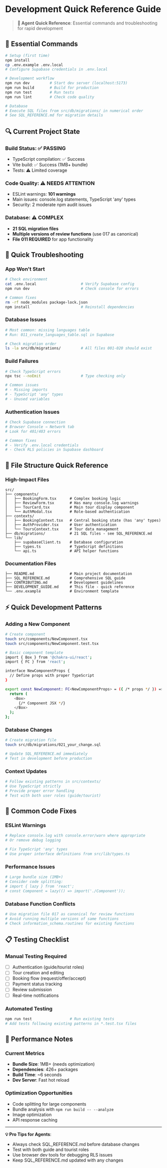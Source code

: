 # Development Quick Reference Guide

> **🎯 Agent Quick Reference**: Essential commands and troubleshooting for rapid development

## 🚀 Essential Commands

```bash
# Setup (first time)
npm install
cp .env.example .env.local
# Configure Supabase credentials in .env.local

# Development workflow
npm run dev         # Start dev server (localhost:5173)
npm run build       # Build for production
npm run test        # Run tests
npm run lint        # Check code quality

# Database
# Execute SQL files from src/db/migrations/ in numerical order
# See SQL_REFERENCE.md for migration details
```

## 🔍 Current Project State

### Build Status: ✅ PASSING
- TypeScript compilation: ✅ Success
- Vite build: ✅ Success (1MB+ bundle)
- Tests: ⚠️ Limited coverage

### Code Quality: ⚠️ NEEDS ATTENTION  
- ESLint warnings: **101 warnings**
- Main issues: console.log statements, TypeScript 'any' types
- Security: 2 moderate npm audit issues

### Database: ⚠️ COMPLEX
- **21 SQL migration files**
- **Multiple versions of review functions** (use 017 as canonical)
- **File 011 REQUIRED** for app functionality

## 🚨 Quick Troubleshooting

### App Won't Start
```bash
# Check environment
cat .env.local                    # Verify Supabase config
npm run dev                       # Check console for errors

# Common fixes
rm -rf node_modules package-lock.json
npm install                       # Reinstall dependencies
```

### Database Issues
```bash
# Most common: missing languages table
# Run: 011_create_languages_table.sql in Supabase

# Check migration order
ls -la src/db/migrations/         # All files 001-020 should exist
```

### Build Failures  
```bash
# Check TypeScript errors
npx tsc --noEmit                  # Type checking only

# Common issues
# - Missing imports
# - TypeScript 'any' types
# - Unused variables
```

### Authentication Issues
```bash
# Check Supabase connection
# Browser Console → Network tab
# Look for 401/403 errors

# Common fixes
# - Verify .env.local credentials
# - Check RLS policies in Supabase dashboard
```

## 📁 File Structure Quick Reference

### High-Impact Files
```
src/
├── components/
│   ├── BookingForm.tsx      # Complex booking logic
│   ├── ReviewForm.tsx       # Has many console.log warnings
│   ├── TourCard.tsx         # Main tour display component
│   └── AuthModal.tsx        # Role-based authentication
├── contexts/
│   ├── BookingContext.tsx   # Central booking state (has 'any' types)
│   ├── AuthProvider.tsx     # User authentication
│   └── ToursContext.tsx     # Tour data management
├── db/migrations/           # 21 SQL files - see SQL_REFERENCE.md
└── lib/
    ├── supabaseClient.ts    # Database configuration
    ├── types.ts             # TypeScript definitions
    └── api.ts               # API helper functions
```

### Documentation Files
```
├── README.md                # Main project documentation
├── SQL_REFERENCE.md         # Comprehensive SQL guide
├── CONTRIBUTING.md          # Development guidelines
├── DEVELOPMENT_GUIDE.md     # This file - quick reference
└── .env.example             # Environment template
```

## ⚡ Quick Development Patterns

### Adding a New Component
```bash
# Create component
touch src/components/NewComponent.tsx
touch src/components/NewComponent.test.tsx

# Basic component template
import { Box } from '@chakra-ui/react';
import { FC } from 'react';

interface NewComponentProps {
  // Define props with proper TypeScript
}

export const NewComponent: FC<NewComponentProps> = ({ /* props */ }) => {
  return (
    <Box>
      {/* Component JSX */}
    </Box>
  );
};
```

### Database Changes
```bash
# Create migration file
touch src/db/migrations/021_your_change.sql

# Update SQL_REFERENCE.md immediately
# Test in development before production
```

### Context Updates
```bash
# Follow existing patterns in src/contexts/
# Use TypeScript strictly
# Provide proper error handling
# Test with both user roles (guide/tourist)
```

## 🔧 Common Code Fixes

### ESLint Warnings
```bash
# Replace console.log with console.error/warn where appropriate
# Or remove debug logging

# Fix TypeScript 'any' types
# Use proper interface definitions from src/lib/types.ts
```

### Performance Issues
```bash
# Large bundle size (1MB+)
# Consider code splitting:
# import { lazy } from 'react';
# const Component = lazy(() => import('./Component'));
```

### Database Function Conflicts
```bash
# Use migration file 017 as canonical for review functions
# Avoid running multiple versions of same functions
# Check information_schema.routines for existing functions
```

## 📋 Testing Checklist

### Manual Testing Required
- [ ] Authentication (guide/tourist roles)
- [ ] Tour creation and editing
- [ ] Booking flow (request/offer/accept)
- [ ] Payment status tracking
- [ ] Review submission
- [ ] Real-time notifications

### Automated Testing
```bash
npm run test                 # Run existing tests
# Add tests following existing patterns in *.test.tsx files
```

## 🎯 Performance Notes

### Current Metrics
- **Bundle Size**: 1MB+ (needs optimization)
- **Dependencies**: 426+ packages
- **Build Time**: ~6 seconds
- **Dev Server**: Fast hot reload

### Optimization Opportunities
- Code splitting for large components
- Bundle analysis with `npm run build -- --analyze`
- Image optimization
- API response caching

---

**💡 Pro Tips for Agents**:
- Always check SQL_REFERENCE.md before database changes
- Test with both guide and tourist roles
- Use browser dev tools for debugging RLS issues
- Keep SQL_REFERENCE.md updated with any changes